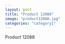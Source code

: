 ```yaml
---
layout: post
title: "Product 12088"
image: "product12088.jpg"
categories: "category1"
---
```

Product 12088
